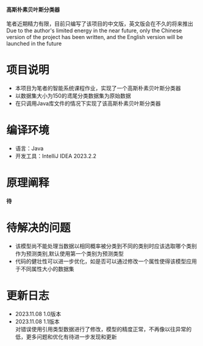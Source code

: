 **高斯朴素贝叶斯分类器**<br />
<br />笔者近期精力有限，目前只编写了该项目的中文版，英文版会在不久的将来推出
<br />Due to the author's limited energy in the near future, only the Chinese version of the project has been written, and the English version will be launched in the future

# 项目说明

<ul>
    <li>本项目为笔者的智能系统课程作业，实现了一个高斯朴素贝叶斯分类器</li>
    <li>以数据集大小为150的鸢尾分类数据集为原始数据</li>
    <li>在只调用Java库文件的情况下实现了该高斯朴素贝叶斯分类器</li>
</ul>

# 编译环境

<ul>
    <li>语言：Java</li>
    <li>开发工具：IntelliJ IDEA 2023.2.2</li>
</ul>

# 原理阐释

**待**

# 待解决的问题

<ul>
    <li>该模型尚不能处理当数据以相同概率被分类到不同的类别时应该选取哪个类别作为预测类别,默认使用第一个类别为预测类型</li>
    <li>代码的健壮性可以进一步优化，如是否可以通过修改一个属性使得该模型应用于不同属性大小的数据集</li>
</ul>

# 更新日志

<ul>
    <li>2023.11.08 1.0版本</li>
    <li>2023.11.08 1.1版本<br />对错误使用引用类型数据进行了修改，模型的精度正常，不再像以往异常的低，更多问题和优化有待进一步发现和更新</li>
</ul>





